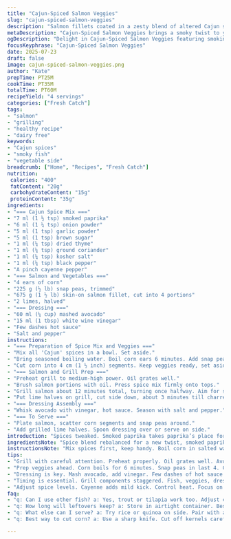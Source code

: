 ```yaml
---
title: "Cajun-Spiced Salmon Veggies"
slug: "cajun-spiced-salmon-veggies"
description: "Salmon fillets coated in a zesty blend of altered Cajun spices. Charred corn in segments with quickly blanched snap peas swapped for green beans. A creamy avocado lime dressing replaces the original mayo-vinegar mix. Grilling times shifted slightly for a smoky finish. Balanced heat and herb notes with a citrus twist. Four servings, main course, fish-centric, gluten and dairy free without nuts."
metaDescription: "Cajun-Spiced Salmon Veggies brings a smoky twist to your table with charred corn, crunchy peas, and creamy avocado dressing. Enjoy a vibrant, flavorful dish."
ogDescription: "Delight in Cajun-Spiced Salmon Veggies featuring smokiness from paprika, crispy corn, snap peas, and creamy avocado dressing. A flavor explosion awaits."
focusKeyphrase: "Cajun-Spiced Salmon Veggies"
date: 2025-07-23
draft: false
image: cajun-spiced-salmon-veggies.png
author: "Kate"
prepTime: PT25M
cookTime: PT35M
totalTime: PT60M
recipeYield: "4 servings"
categories: ["Fresh Catch"]
tags:
- "salmon"
- "grilling"
- "healthy recipe"
- "dairy free"
keywords:
- "Cajun spices"
- "smoky fish"
- "vegetable side"
breadcrumb: ["Home", "Recipes", "Fresh Catch"]
nutrition: 
 calories: "400"
 fatContent: "20g"
 carbohydrateContent: "15g"
 proteinContent: "35g"
ingredients:
- "=== Cajun Spice Mix ==="
- "7 ml (1 ½ tsp) smoked paprika"
- "6 ml (1 ¼ tsp) onion powder"
- "5 ml (1 tsp) garlic powder"
- "5 ml (1 tsp) brown sugar"
- "1 ml (¼ tsp) dried thyme"
- "1 ml (¼ tsp) ground coriander"
- "1 ml (¼ tsp) kosher salt"
- "1 ml (¼ tsp) black pepper"
- "A pinch cayenne pepper"
- "=== Salmon and Vegetables ==="
- "4 ears of corn"
- "225 g (½ lb) snap peas, trimmed"
- "675 g (1 ½ lb) skin-on salmon fillet, cut into 4 portions"
- "2 limes, halved"
- "=== Dressing ==="
- "60 ml (¼ cup) mashed avocado"
- "15 ml (1 tbsp) white wine vinegar"
- "Few dashes hot sauce"
- "Salt and pepper"
instructions:
- "=== Preparation of Spice Mix and Veggies ==="
- "Mix all 'Cajun' spices in a bowl. Set aside."
- "Bring seasoned boiling water. Boil corn ears 6 minutes. Add snap peas last 4 minutes. Drain and rinse under cold water."
- "Cut corn into 4 cm (1 ½ inch) segments. Keep veggies ready, set aside."
- "=== Salmon and Grill Prep ==="
- "Preheat grill to medium-high power. Oil grates well."
- "Brush salmon portions with oil. Press spice mix firmly onto tops."
- "Grill salmon about 12 minutes total, turning once halfway. Aim for slight char but moist inside."
- "Put lime halves on grill, cut side down, about 3 minutes till charred."
- "=== Dressing Assembly ==="
- "Whisk avocado with vinegar, hot sauce. Season with salt and pepper."
- "=== To Serve ==="
- "Plate salmon, scatter corn segments and snap peas around."
- "Add grilled lime halves. Spoon dressing over or serve on side."
introduction: "Spices tweaked. Smoked paprika takes paprika’s place for deeper note. Coriander swaps cumin, bright but less earthy. Snap peas crunch over green beans' snap. Lime, not lemon. Dressing ditches mayo, green fat arrives: avocado. Heat bumped a notch by cayenne pinch. Grill does more of the work now, longer and slower, surface crisp but juicy inside. Corn cut short, bite-sized rounds, easy to grab and share. Citrus tang marries smoky fish, cuts richness, fresh acidic punch. Layers and textures collide: spice, smoke, crisp green, creamy dressing. Four diners, buzzing taste buds."
ingredientsNote: "Spice blend rebalanced for a new twist, smoked paprika adds smokiness over original sweet paprika. Onion and garlic powders unchanged to keep foundational notes. Brown sugar slightly adjusted for less overt sweetness. Thyme stays; cumin swapped to coriander for brighter aroma. Salt and pepper measured precisely, touch of cayenne for mild heat surge. Corn pre-boiling ensures tender kernels before grilling scorches edges. Snap peas swapped out green beans for a sweeter crunch and shorter cooking. Salmon portions maintain size to balance cooking time with grilling technique. Lime picked for sharper citrus punch and complements avocado in dressing, replacing mayo for a dairy-free, light creamy note."
instructionsNote: "Mix spices first, keep handy. Boil corn in salted water 6 minutes, add snap peas last 4 - slightly longer than original to tweak texture. Cool quickly in cold water to stop overcooking. Cut corn into manageable lengths. Oil grill grate carefully to avoid sticking. Oil salmon to hold spices on tight; pressing on ensures crust forms on fish. Grill at a medium-high setting closer to 12 minutes total, flip once around 6 minutes marks (original was 10, shifted for texture). Limes on grill char 3 minutes, adding depth and smoky acidity. Dressing whipped from mashed avocado, tart vinegar, hot sauce; season with salt & pepper to taste. Serve with fish atop veggies, drizzle or dip dressing alongside. Timing adjusted for staggered component finish to keep everything warm and fresh."
tips:
- "Grill with careful attention. Preheat properly. Oil grates well. Avoid sticking. Salmon skin-on aids in keeping moisture. Flip at 6 minutes. Aim for low char and juicy inside. Lime adds depth."
- "Prep veggies ahead. Corn boils for 6 minutes. Snap peas in last 4. Cool in cold water to stop cooking. Cutting corn to bite-size helps. Easier to serve. Keeps texture right."
- "Dressing is key. Mash avocado, add vinegar. Few dashes of hot sauce for zing. Salt, pepper to taste. Creamy texture balances heat. Serve on side or drizzle on top. Choices matter."
- "Timing is essential. Grill components staggered. Fish, veggies, dressing all ready together. Keeping warm is vital. Check grill often. Avoid overcooking. Smoky flavor needs attention."
- "Adjust spice levels. Cayenne adds mild kick. Control heat. Focus on balance of flavors. Spices measure accurately. Too little or too much can overwhelm. Essential to nail taste."
faq:
- "q: Can I use other fish? a: Yes, trout or tilapia work too. Adjust cooking times based on thickness. Each fish has unique flavors. Pair well with spices."
- "q: How long will leftovers keep? a: Store in airtight container. Best eaten within 2 days. Reheat gently, avoid drying out. Cold salads work too."
- "q: What else can I serve? a: Try rice or quinoa on side. Pair with a salad. Sautéed greens pair great with flavors. Versatile side options exist."
- "q: Best way to cut corn? a: Use a sharp knife. Cut off kernels carefully. Prevent mess on counter. Rinse after cutting. Simple technique saves time."

---
```

